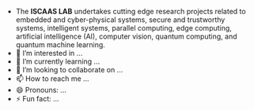 -  The **ISCAAS LAB** undertakes cutting edge research projects related to embedded and cyber-physical systems, secure and trustworthy systems, intelligent systems, parallel computing, edge computing, artificial intelligence (AI), computer vision, quantum computing, and quantum machine learning.
- 👀 I’m interested in ...
- 🌱 I’m currently learning ...
- 💞️ I’m looking to collaborate on ...
- 📫 How to reach me ...
- 😄 Pronouns: ...
- ⚡ Fun fact: ...

<!---
iscaas/iscaas is a ✨ special ✨ repository because its `README.md` (this file) appears on your GitHub profile.
You can click the Preview link to take a look at your changes.
--->
